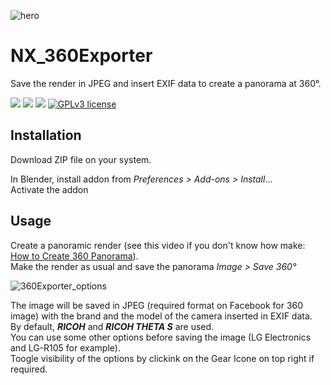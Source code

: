 ![hero](https://user-images.githubusercontent.com/54265936/216829891-21619a27-c8d1-4be5-be65-8234284eef4e.png)

# NX_360Exporter
Save the render in JPEG and insert EXIF data to create a panorama at 360°.

<img src="https://img.shields.io/badge/Blender-2.8.0-green" /> <img src="https://img.shields.io/badge/Python-3.10-blue" /> <img src="https://img.shields.io/badge/Addon-1.0.0.Stable-orange" /> 
[![GPLv3 license](https://img.shields.io/badge/License-GPLv3-blue.svg)](http://perso.crans.org/besson/LICENSE.html)

## Installation
Download ZIP file on your system.

In Blender, install addon from _Preferences > Add-ons > Install_...  
Activate the addon

## Usage

Create a panoramic render (see this video if you don't know how make: [How to Create 360 Panorama](https://youtu.be/fFbV8qD0vXc)).  
Make the render as usual and save the panorama _Image > Save 360°_

![360Exporter_options](https://user-images.githubusercontent.com/54265936/216831011-b7b6ad49-064f-42e6-a82c-62ba5170f88f.png)

The image will be saved in JPEG (required format on Facebook for 360 image) with the brand and the model of the camera inserted in EXIF data.  
By default, _**RICOH**_ and _**RICOH THETA S**_ are used.  
You can use some other options before saving the image (LG Electronics and LG-R105 for example).  
Toogle visibility of the options by clickink on the Gear Icone on top right if required.
